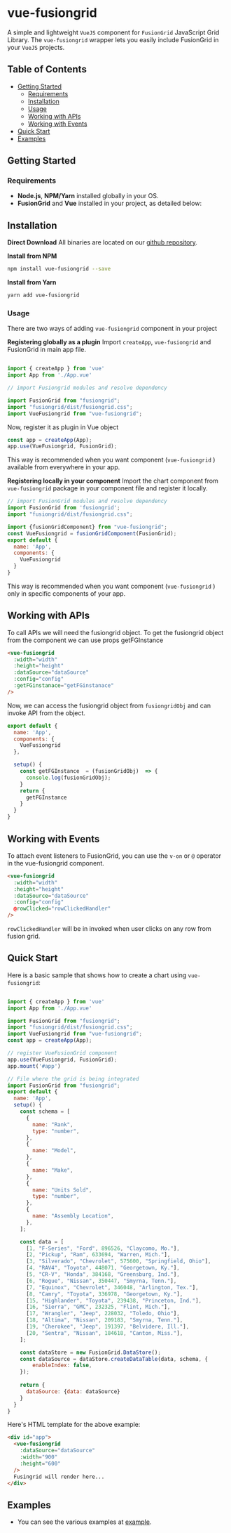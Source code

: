 # vue-fusiongrid

A simple and lightweight `VueJS` component for `FusionGrid` JavaScript Grid Library. The `vue-fusiongrid` wrapper lets you easily include FusionGrid in your `VueJS` projects.


## Table of Contents

- [Getting Started](#getting-started)
  - [Requirements](#requirements)
  - [Installation](#installation)
  - [Usage](#usage)
  - [Working with APIs](#working-with-apis)
  - [Working with Events](#working-with-events)
- [Quick Start](#quick-start)
- [Examples](#examples)


## Getting Started

### Requirements

- **Node.js**, **NPM/Yarn** installed globally in your OS.
- **FusionGrid** and **Vue** installed in your project, as detailed below:

## Installation

**Direct Download**
All binaries are located on our [github repository](https://github.com/fusioncharts/vue-fusiongrid).

**Install from NPM**

```bash
npm install vue-fusiongrid --save
```

**Install from Yarn**

```bash
yarn add vue-fusiongrid
```

### Usage

There are two ways of adding `vue-fusiongrid` component in your project

**Registering globally as a plugin**
Import `createApp`, `vue-fusiongrid` and FusionGrid in main app file.

```js

import { createApp } from 'vue'
import App from './App.vue'

// import Fusiongrid modules and resolve dependency

import FusionGrid from "fusiongrid";
import "fusiongrid/dist/fusiongrid.css";
import VueFusiongrid from "vue-fusiongrid";

```

Now, register it as plugin in Vue object

```js
const app = createApp(App);
app.use(VueFusiongrid, FusionGrid);

```

This way is recommended when you want component (`vue-fusiongrid` ) available from everywhere in your app.

**Registering locally in your component**
Import the chart component from `vue-fusiongrid` package in your component file and register it locally.

```js
// import FusionGrid modules and resolve dependency
import FusionGrid from 'fusiongrid';
import "fusiongrid/dist/fusiongrid.css";

import {fusionGridComponent} from "vue-fusiongrid";
const VueFusiongrid = fusionGridComponent(FusionGrid);
export default {
  name: 'App',
  components: {
    VueFusiongrid
  }
}
```

This way is recommended when you want component (`vue-fusiongrid` ) only in specific components of your app.

## Working with APIs

To call APIs we will need the fusiongrid object. To get the fusiongrid object from the component we can use props getFGInstance

```html
<vue-fusiongrid
  :width="width"
  :height="height"
  :dataSource="dataSource"
  :config="config"
  :getFGinstanace="getFGinstanace"
/>
```

Now, we can access the fusiongrid object from `fusiongridObj` and can invoke API from the object.

```js
export default {
  name: 'App',
  components: {
    VueFusiongrid
  },

  setup() {
    const getFGInstance  = (fusionGridObj)  => {
      console.log(fusionGridObj);
    }
    return {
      getFGInstance
    }
  }
}
```

## Working with Events

To attach event listeners to FusionGrid, you can use the `v-on` or `@` operator in the vue-fusiongrid component.

```html
<vue-fusiongrid
  :width="width"
  :height="height"
  :dataSource="dataSource"
  :config="config"
  @rowClicked="rowClickedHandler"
/>

```

`rowClickedHandler` will be in invoked when user clicks on any row from fusion grid.

## Quick Start

Here is a basic sample that shows how to create a chart using `vue-fusiongrid`:

```js

import { createApp } from 'vue'
import App from './App.vue'

import FusionGrid from "fusiongrid";
import "fusiongrid/dist/fusiongrid.css";
import VueFusiongrid from "vue-fusiongrid";
const app = createApp(App);

// register VueFusionGrid component
app.use(VueFusiongrid, FusionGrid);
app.mount('#app')

// File where the grid is being integrated
import FusionGrid from "fusiongrid";
export default {
  name: 'App',
  setup() {
    const schema = [
      {
        name: "Rank",
        type: "number",
      },
      {
        name: "Model",
      },
      {
        name: "Make",
      },
      {
        name: "Units Sold",
        type: "number",
      },
      {
        name: "Assembly Location",
      },
    ];

    const data = [
      [1, "F-Series", "Ford", 896526, "Claycomo, Mo."],
      [2, "Pickup", "Ram", 633694, "Warren, Mich."],
      [3, "Silverado", "Chevrolet", 575600, "Springfield, Ohio"],
      [4, "RAV4", "Toyota", 448071, "Georgetown, Ky."],
      [5, "CR-V", "Honda", 384168, "Greensburg, Ind."],
      [6, "Rogue", "Nissan", 350447, "Smyrna, Tenn."],
      [7, "Equinox", "Chevrolet", 346048, "Arlington, Tex."],
      [8, "Camry", "Toyota", 336978, "Georgetown, Ky."],
      [15, "Highlander", "Toyota", 239438, "Princeton, Ind."],
      [16, "Sierra", "GMC", 232325, "Flint, Mich."],
      [17, "Wrangler", "Jeep", 228032, "Toledo, Ohio"],
      [18, "Altima", "Nissan", 209183, "Smyrna, Tenn."],
      [19, "Cherokee", "Jeep", 191397, "Belvidere, Ill."],
      [20, "Sentra", "Nissan", 184618, "Canton, Miss."],
    ];

    const dataStore = new FusionGrid.DataStore();
    const dataSource = dataStore.createDataTable(data, schema, {
        enableIndex: false,
    });
  
    return {
      dataSource: {data: dataSource}
    }
  }
}
```

Here's HTML template for the above example:

```html
<div id="app">
  <vue-fusiongrid
    :dataSource="dataSource"
    :width="900"
    :height="600"
  />
  Fusingrid will render here...
</div>
```

## Examples
- You can see the various examples at [example](https://github.com/fusioncharts/vue-fusiongrid/tree/master/example/src/).
